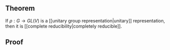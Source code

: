 ## Theorem
If $\rho:G\to GL(V)$ is a [[unitary group representation|unitary]] representation, then it is [[complete reducibility|completely reducible]].
## Proof 
